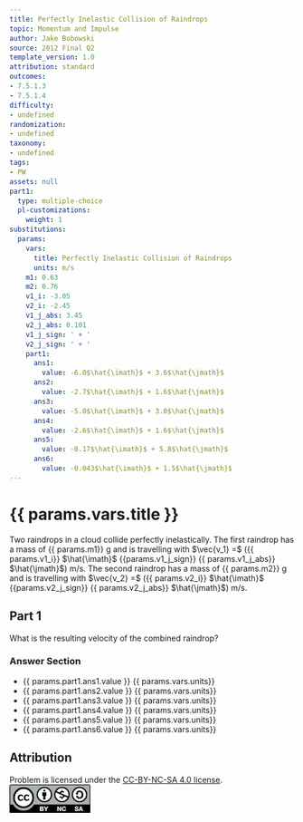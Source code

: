 ```yaml
---
title: Perfectly Inelastic Collision of Raindrops
topic: Momentum and Impulse
author: Jake Bobowski
source: 2012 Final Q2
template_version: 1.0
attribution: standard
outcomes:
- 7.5.1.3
- 7.5.1.4
difficulty:
- undefined
randomization:
- undefined
taxonomy:
- undefined
tags:
- PW
assets: null
part1:
  type: multiple-choice
  pl-customizations:
    weight: 1
substitutions:
  params:
    vars:
      title: Perfectly Inelastic Collision of Raindrops
      units: m/s
    m1: 0.63
    m2: 0.76
    v1_i: -3.05
    v2_i: -2.45
    v1_j_abs: 3.45
    v2_j_abs: 0.101
    v1_j_sign: ' + '
    v2_j_sign: ' + '
    part1:
      ans1:
        value: -6.0$\hat{\imath}$ + 3.6$\hat{\jmath}$
      ans2:
        value: -2.7$\hat{\imath}$ + 1.6$\hat{\jmath}$
      ans3:
        value: -5.0$\hat{\imath}$ + 3.0$\hat{\jmath}$
      ans4:
        value: -2.6$\hat{\imath}$ + 1.6$\hat{\jmath}$
      ans5:
        value: -0.17$\hat{\imath}$ + 5.8$\hat{\jmath}$
      ans6:
        value: -0.043$\hat{\imath}$ + 1.5$\hat{\jmath}$
---
```

# {{ params.vars.title }}
Two raindrops in a cloud collide perfectly inelastically. The first raindrop has a mass of {{ params.m1}} g and is travelling with $\vec{v_1} =$ ({{ params.v1_i}} $\hat{\imath}$ {{params.v1_j_sign}} {{ params.v1_j_abs}} $\hat{\jmath}$) m/s.
The second raindrop has a mass of {{ params.m2}} g and is travelling with $\vec{v_2} =$ ({{ params.v2_i}} $\hat{\imath}$ {{params.v2_j_sign}} {{ params.v2_j_abs}} $\hat{\jmath}$) m/s.

## Part 1

What is the resulting velocity of the combined raindrop?

### Answer Section

- {{ params.part1.ans1.value }} {{ params.vars.units}}
- {{ params.part1.ans2.value }} {{ params.vars.units}}
- {{ params.part1.ans3.value }} {{ params.vars.units}}
- {{ params.part1.ans4.value }} {{ params.vars.units}}
- {{ params.part1.ans5.value }} {{ params.vars.units}}
- {{ params.part1.ans6.value }} {{ params.vars.units}}

## Attribution

Problem is licensed under the [CC-BY-NC-SA 4.0 license](https://creativecommons.org/licenses/by-nc-sa/4.0/).<br> ![The Creative Commons 4.0 license requiring attribution-BY, non-commercial-NC, and share-alike-SA license.](https://raw.githubusercontent.com/firasm/bits/master/by-nc-sa.png)